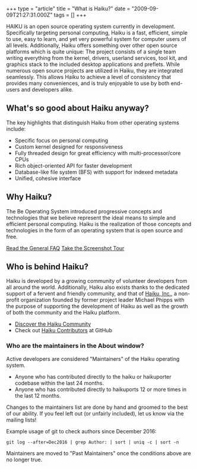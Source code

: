 +++
type = "article"
title = "What is Haiku?"
date = "2009-09-09T21:27:31.000Z"
tags = []
+++

HAIKU is an open source operating system currently in development. Specifically targeting personal computing, Haiku is a fast, efficient, simple to use, easy to learn, and yet very powerful system for computer users of all levels. Additionally, Haiku offers something over other open source platforms which is quite unique: The project consists of a single team writing everything from the kernel, drivers, userland services, tool kit, and graphics stack to the included desktop applications and preflets. While numerous open source projects are utilized in Haiku, they are integrated seamlessly. This allows Haiku to achieve a level of consistency that provides many conveniences, and is truly enjoyable to use by both end-users and developers alike.

## What's so good about Haiku anyway?

The key highlights that distinguish Haiku from other operating systems include:

  * Specific focus on personal computing
  * Custom kernel designed for responsiveness
  * Fully threaded design for great efficiency with multi-processor/core CPUs
  * Rich object-oriented API for faster development
  * Database-like file system (BFS) with support for indexed metadata
  * Unified, cohesive interface

## Why Haiku?

The Be Operating System introduced progressive concepts and technologies that we believe represent the ideal means to simple and efficient personal computing. Haiku is the realization of those concepts and technologies in the form of an operating system that is open source and free.

[Read the General FAQ](/about/faq)
[Take the Screenshot Tour](/slideshows/haiku-tour)

## Who is behind Haiku?

Haiku is developed by a growing community of volunteer developers from all around the world. Additionally, Haiku also exists thanks to the dedicated support of a fervent and friendly community, and that of [Haiku, Inc.](http://haiku-inc.org), a non-profit organization founded by former project leader Michael Phipps with the purpose of supporting the development of Haiku as well as the growth of both the community and the Haiku platform.

  * [Discover the Haiku Community](/community)
  * Check out [Haiku Contributors](https://github.com/haiku/haiku/graphs/contributors) at GitHub

### Who are the maintainers in the About window?

Active developers are considered "Maintainers" of the Haiku operating system.

  * Anyone who has contributed directly to the haiku or haikuporter codebase within the last 24 months.
  * Anyone who has contributed directly to haikuports 12 or more times in the last 12 months.

Changes to the maintainers list are done by hand and groomed to the best of our ability.
If you feel left out (or unfairly included), let us know via the mailing lists!

Example usage of git to check authors since December 2016:
```
git log --after=Dec2016 | grep Author: | sort | uniq -c | sort -n
```

Maintainers are moved to "Past Maintainers" once the conditions above are no longer true.
